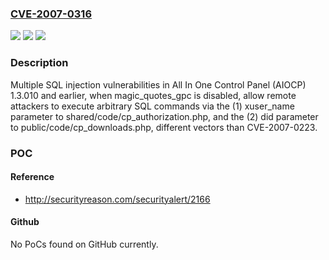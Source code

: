 ### [CVE-2007-0316](https://cve.mitre.org/cgi-bin/cvename.cgi?name=CVE-2007-0316)
![](https://img.shields.io/static/v1?label=Product&message=n%2Fa&color=blue)
![](https://img.shields.io/static/v1?label=Version&message=n%2Fa&color=blue)
![](https://img.shields.io/static/v1?label=Vulnerability&message=n%2Fa&color=brighgreen)

### Description

Multiple SQL injection vulnerabilities in All In One Control Panel (AIOCP) 1.3.010 and earlier, when magic_quotes_gpc is disabled, allow remote attackers to execute arbitrary SQL commands via the (1) xuser_name parameter to shared/code/cp_authorization.php, and the (2) did parameter to public/code/cp_downloads.php, different vectors than CVE-2007-0223.

### POC

#### Reference
- http://securityreason.com/securityalert/2166

#### Github
No PoCs found on GitHub currently.

